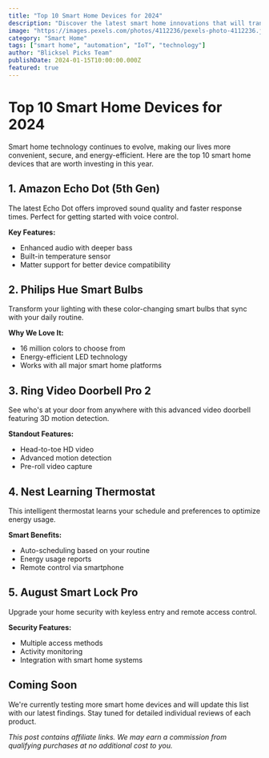 ```yaml
---
title: "Top 10 Smart Home Devices for 2024"
description: "Discover the latest smart home innovations that will transform your living space. From voice assistants to automated lighting systems."
image: "https://images.pexels.com/photos/4112236/pexels-photo-4112236.jpeg?auto=compress&cs=tinysrgb&w=800"
category: "Smart Home"
tags: ["smart home", "automation", "IoT", "technology"]
author: "Blicksel Picks Team"
publishDate: 2024-01-15T10:00:00.000Z
featured: true
---
```


# Top 10 Smart Home Devices for 2024

Smart home technology continues to evolve, making our lives more convenient, secure, and energy-efficient. Here are the top 10 smart home devices that are worth investing in this year.

## 1. Amazon Echo Dot (5th Gen)

The latest Echo Dot offers improved sound quality and faster response times. Perfect for getting started with voice control.

**Key Features:**
- Enhanced audio with deeper bass
- Built-in temperature sensor
- Matter support for better device compatibility

## 2. Philips Hue Smart Bulbs

Transform your lighting with these color-changing smart bulbs that sync with your daily routine.

**Why We Love It:**
- 16 million colors to choose from
- Energy-efficient LED technology
- Works with all major smart home platforms

## 3. Ring Video Doorbell Pro 2

See who's at your door from anywhere with this advanced video doorbell featuring 3D motion detection.

**Standout Features:**
- Head-to-toe HD video
- Advanced motion detection
- Pre-roll video capture

## 4. Nest Learning Thermostat

This intelligent thermostat learns your schedule and preferences to optimize energy usage.

**Smart Benefits:**
- Auto-scheduling based on your routine
- Energy usage reports
- Remote control via smartphone

## 5. August Smart Lock Pro

Upgrade your home security with keyless entry and remote access control.

**Security Features:**
- Multiple access methods
- Activity monitoring
- Integration with smart home systems

## Coming Soon

We're currently testing more smart home devices and will update this list with our latest findings. Stay tuned for detailed individual reviews of each product.

*This post contains affiliate links. We may earn a commission from qualifying purchases at no additional cost to you.*
